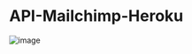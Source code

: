 # API-Mailchimp-Heroku

![image](https://user-images.githubusercontent.com/107684179/186382527-2ca112e3-dc8d-4d29-9457-1e900add08b1.png)

